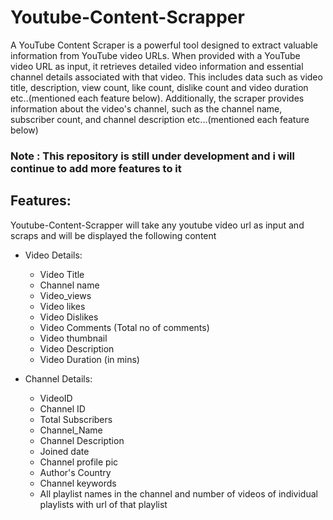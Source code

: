 # Youtube-Content-Scrapper
A YouTube Content Scraper is a powerful tool designed to extract valuable information from YouTube video URLs. When provided with a YouTube video URL as input, it retrieves detailed video information and essential channel details associated with that video. This includes data such as video title, description, view count, like count, dislike count and video duration etc..(mentioned each feature below). Additionally, the scraper provides information about the video's channel, such as the channel name, subscriber count, and channel description etc...(mentioned each feature below)

### Note : This repository is still under development and i will continue to add more features to it

## Features:

Youtube-Content-Scrapper will take any youtube video url as input and scraps and will be displayed the following content
- Video Details:

  - Video Title
  - Channel name
  - Video_views
  - Video likes
  - Video Dislikes
  - Video Comments (Total no of comments)
  - Video thumbnail
  - Video Description
  - Video Duration (in mins)
    
- Channel Details:

  - VideoID
  - Channel ID
  - Total Subscribers
  - Channel_Name
  - Channel Description
  - Joined date
  - Channel profile pic
  - Author's Country 
  - Channel keywords
  - All playlist names in the channel and  number of videos of individual playlists with url of that playlist
